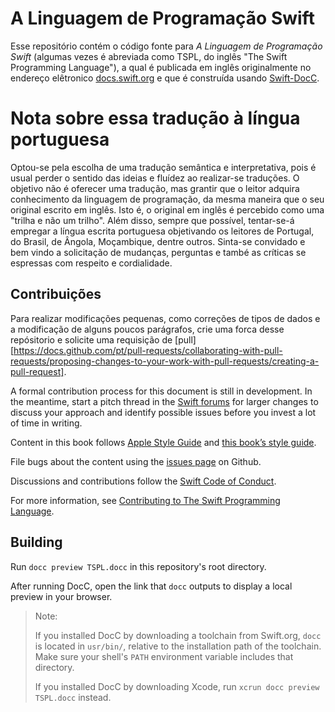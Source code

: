 # A Linguagem de Programação Swift

Esse repositório contém o código fonte para *A Linguagem de Programação Swift*
(algumas vezes é abreviada como TSPL, do inglês "The Swift Programming Language"),
a qual é publicada em inglês originalmente no endereço elêtronico [docs.swift.org][published]
e que é construída usando [Swift-DocC][docc].

# Nota sobre essa tradução à língua portuguesa
Optou-se pela escolha de uma tradução semântica e interpretativa, pois é usual perder o sentido das ideias e fluídez ao realizar-se traduções. O objetivo não é oferecer uma tradução, mas grantir que o leitor adquira conhecimento da linguagem de programação, da mesma maneira que o seu original escrito em inglês. Isto é, o original em inglês é percebido como uma "trilha e não um trilho".
Além disso, sempre que possível, tentar-se-á empregar a língua escrita portuguesa objetivando os leitores de Portugal, do Brasil, de Ângola, Moçambique, dentre outros. Sinta-se convidado e bem vindo a solicitação de mudanças, perguntas e també as críticas se espressas com respeito e cordialidade.  

## Contribuições

Para realizar modificações pequenas, 
como correções de tipos de dados e a modificação de alguns poucos parágrafos,
crie uma forca desse repósitorio e solicite uma requisição de [pull][https://docs.github.com/pt/pull-requests/collaborating-with-pull-requests/proposing-changes-to-your-work-with-pull-requests/creating-a-pull-request].

A formal contribution process for this document is still in development.
In the meantime,
start a pitch thread in the [Swift forums][forum] for larger changes
to discuss your approach and identify possible issues
before you invest a lot of time in writing.

Content in this book follows [Apple Style Guide][asg]
and [this book’s style guide][tspl-style].

File bugs about the content using the [issues page][bugs] on Github.

Discussions and contributions follow the [Swift Code of Conduct][conduct].

For more information, see [Contributing to The Swift Programming Language][contributing].

[asg]: https://help.apple.com/applestyleguide/
[bugs]: https://github.com/apple/swift-book/issues
[conduct]: https://www.swift.org/code-of-conduct
[contributing]: /CONTRIBUTING.md
[forum]: https://forums.swift.org/c/swift-documentation/92
[tspl-style]: /Style.md
[published]: https://docs.swift.org/swift-book/documentation/the-swift-programming-language/
[docc]: https://github.com/apple/swift-docc

## Building

Run `docc preview TSPL.docc`
in this repository's root directory.

After running DocC, open the link that `docc` outputs
to display a local preview in your browser.

> Note:
>
> If you installed DocC by downloading a toolchain from Swift.org,
> `docc` is located in `usr/bin/`,
> relative to the installation path of the toolchain.
> Make sure your shell's `PATH` environment variable
> includes that directory.
>
> If you installed DocC by downloading Xcode,
> run `xcrun docc preview TSPL.docc` instead.

